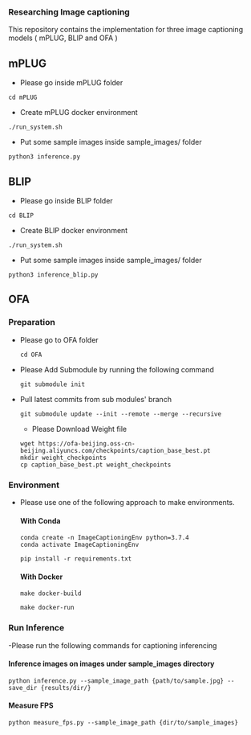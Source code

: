 ### Researching Image captioning

This repository contains the implementation for three image captioning models ( mPLUG, BLIP and OFA )


## mPLUG 

- Please go inside mPLUG folder

```
cd mPLUG
```

- Create mPLUG docker environment

```
./run_system.sh
```

- Put some sample images inside sample_images/ folder

```
python3 inference.py
```

## BLIP

- Please go inside BLIP folder

```
cd BLIP
```

- Create BLIP docker environment

```
./run_system.sh
```

- Put some sample images inside sample_images/ folder

```
python3 inference_blip.py
```

## OFA

### Preparation
- Please go to OFA folder
  ```
  cd OFA
  ```
- Please Add Submodule by running the following command
  ```
  git submodule init
  ```
- Pull latest commits from sub modules' branch
  ```
  git submodule update --init --remote --merge --recursive
  ```
  - Please Download Weight file
  ```
  wget https://ofa-beijing.oss-cn-beijing.aliyuncs.com/checkpoints/caption_base_best.pt
  mkdir weight_checkpoints
  cp caption_base_best.pt weight_checkpoints
  ```

### Environment
- Please use one of the following approach to make environments.
  #### With Conda
    ```
    conda create -n ImageCaptioningEnv python=3.7.4
    conda activate ImageCaptioningEnv
  
    pip install -r requirements.txt
    ```
  
  #### With Docker
    ```
    make docker-build
    
    make docker-run
    ```
### Run Inference
-Please run the following commands for captioning inferencing
#### Inference images on images under sample_images directory
   ```
   python inference.py --sample_image_path {path/to/sample.jpg} --save_dir {results/dir/}
   ```

#### Measure FPS
  ```
  python measure_fps.py --sample_image_path {dir/to/sample_images}
  ```

